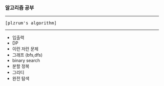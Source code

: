 ### 알고리즘 공부

<hr>
<pre>[plzrum's algorithm]<http://plzrun.tistory.com/entry/%EC%95%8C%EA%B3%A0%EB%A6%AC%EC%A6%98-%EB%AC%B8%EC%A0%9C%ED%92%80%EC%9D%B4PS-%EC%8B%9C%EC%9E%91%ED%95%98%EA%B8%B0></pre>
<hr/>

* 입출력
* DP
* 이런 저런 문제
* 그래프 (bfs,dfs)
* binary search
* 분할 정복
* 그리디
* 완전 탐색
